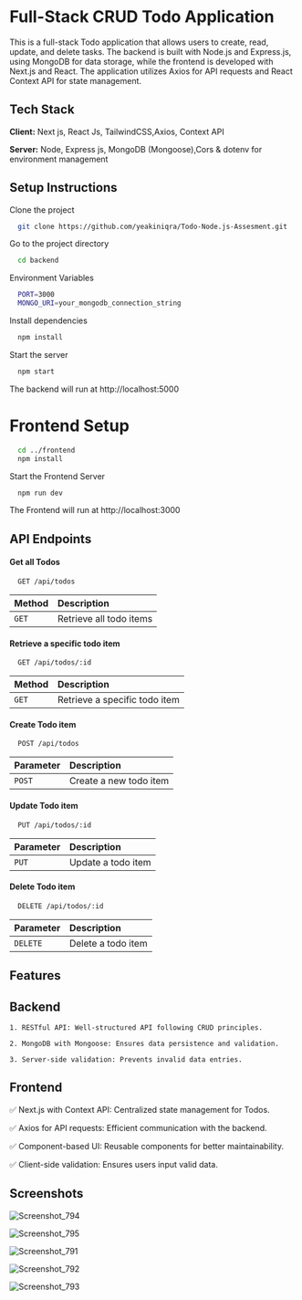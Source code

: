 
# Full-Stack CRUD Todo Application

This is a full-stack Todo application that allows users to create, read, update, and delete tasks. The backend is built with Node.js and Express.js, using MongoDB for data storage, while the frontend is developed with Next.js and React. The application utilizes Axios for API requests and React Context API for state management.




## Tech Stack

**Client:** Next js, React Js, TailwindCSS,Axios, Context API

**Server:** Node, Express js, MongoDB (Mongoose),Cors & dotenv for environment management


## Setup Instructions

Clone the project

```bash
  git clone https://github.com/yeakiniqra/Todo-Node.js-Assesment.git
```

Go to the project directory

```bash
  cd backend
```
Environment Variables
```bash
  PORT=3000
  MONGO_URI=your_mongodb_connection_string
```

Install dependencies

```bash
  npm install
```

Start the server

```bash
  npm start
```
The backend will run at http://localhost:5000

# Frontend Setup

```bash
  cd ../frontend
  npm install
```

Start the Frontend Server
```bash
  npm run dev
```
The Frontend will run at http://localhost:3000

## API Endpoints

#### Get all Todos

```http
  GET /api/todos
```

| Method  | Description                |
| :-------- |  :------------------------- |
| `GET` |   Retrieve all todo items |

#### Retrieve a specific todo item

```http
  GET /api/todos/:id
```

| Method  | Description                |
| :-------- |  :------------------------- |
| `GET` |   Retrieve a specific todo item |

#### Create Todo item

```http
  POST /api/todos
```

| Parameter | Description                       |
| :-------- |  :-------------------------------- |
| `POST`      |  Create a new todo item |

#### Update Todo item

```http
  PUT /api/todos/:id
```

| Parameter | Description                       |
| :-------- |  :-------------------------------- |
| `PUT`      |  Update a todo item |

#### Delete Todo item

```http
  DELETE /api/todos/:id
```

| Parameter | Description                       |
| :-------- |  :-------------------------------- |
| `DELETE`      |  Delete a todo item |



## Features

## Backend
    1. RESTful API: Well-structured API following CRUD principles.

    2. MongoDB with Mongoose: Ensures data persistence and validation.

    3. Server-side validation: Prevents invalid data entries.

## Frontend
✅ Next.js with Context API: Centralized state management for Todos.

✅ Axios for API requests: Efficient communication with the backend.

✅ Component-based UI: Reusable components for better maintainability.

✅ Client-side validation: Ensures users input valid data.


## Screenshots


![Screenshot_794](https://github.com/user-attachments/assets/c3c129c5-46bc-4259-b5f9-72b3c1cf18ab)

![Screenshot_795](https://github.com/user-attachments/assets/cd781688-1464-44be-b1be-efc1a421b1c7)


![Screenshot_791](https://github.com/user-attachments/assets/ef31a7d0-6cd4-4658-93a3-fb144d8f2d6c)

![Screenshot_792](https://github.com/user-attachments/assets/e11141e8-50c7-4897-a4db-852135b72146)

![Screenshot_793](https://github.com/user-attachments/assets/f8d38131-ab86-48af-8ad1-822da01106ee)


